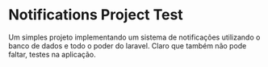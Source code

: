 # Notifications Project Test

Um simples projeto implementando um sistema de notificações utilizando o banco de dados e todo o poder do laravel. Claro que também não pode faltar, testes na aplicação.
